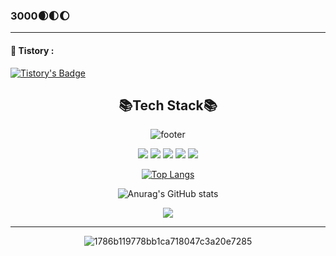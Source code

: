
### 3000🌒🌓🌔
<hr />

#### 💚 Tistory : 
[![Tistory's Badge](https://github-readme-tistory-card.vercel.app/api/badge?name=JooLegend&theme=vue)](https://omz-freestyle.tistory.com/)


<div align = center>
  
  
## 📚Tech Stack📚

![footer](https://capsule-render.vercel.app/api?type=waving&color=gradient&height=200&section=footer&customColorList=2)  
  
<img src="https://img.shields.io/badge/Spring-6DB33F?style=flat&logo=spring&logoColor=white"/> <img src="https://img.shields.io/badge/SpringBoot-6DB33F?style=flat&logo=springboot&logoColor=white"/> <img src="https://img.shields.io/badge/github-181717?style=flat&logo=github&logoColor=white"/> <img src="https://img.shields.io/badge/git-F05032?style=flat&logo=git&logoColor=white"/> <img src="https://img.shields.io/badge/java-FF81F9?style=flat"/>

[![Top Langs](https://github-readme-stats.vercel.app/api/top-langs/?username=JooLegend&hide=javascript,html,SCSS,CSS,PHP&layout=compact)](https://github.com/JooLegend/github-readme-stats)

![Anurag's GitHub stats](https://github-readme-stats.vercel.app/api?username=JooLegend&show_icons=true&theme=github_dark)
  
![](https://github.com/JooLegend/JooLegend/blob/output/github-user-contribution.svg)

  
<hr />
  

![1786b119778bb1ca718047c3a20e7285](https://mblogthumb-phinf.pstatic.net/MjAxOTA1MDNfMTk4/MDAxNTU2ODc1MDY4MTkw.ASBB2ghIrJN9qPKX1hoIUSomjMnKNiLfuXQ4_Glb52kg.YEP-2ekOiJEHp4Qw3svcikRjBOKGAUbGhIRNhCZBsp4g.GIF.enterborn/endgame.gif?type=w800)
 

  
<!---
JooLegend/JooLegend is a ✨ special ✨ repository because its `README.md` (this file) appears on your GitHub profile.
You can click the Preview link to take a look at your changes.
--->
